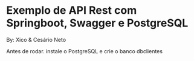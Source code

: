 # Exemplo de API Rest com Springboot, Swagger e PostgreSQL
By: Xico & Cesário Neto

Antes de rodar. instale o PostgreSQL e crie o banco dbclientes
